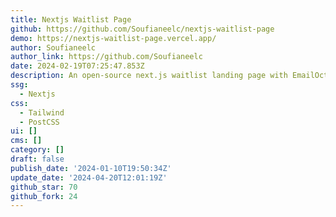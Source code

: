 ```yaml
---
title: Nextjs Waitlist Page
github: https://github.com/Soufianeelc/nextjs-waitlist-page
demo: https://nextjs-waitlist-page.vercel.app/
author: Soufianeelc
author_link: https://github.com/Soufianeelc
date: 2024-02-19T07:25:47.853Z
description: An open-source next.js waitlist landing page with EmailOctopus API
ssg:
  - Nextjs
css:
  - Tailwind
  - PostCSS
ui: []
cms: []
category: []
draft: false
publish_date: '2024-01-10T19:50:34Z'
update_date: '2024-04-20T12:01:19Z'
github_star: 70
github_fork: 24
---
```

